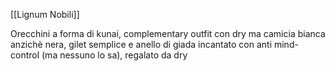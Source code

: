 [[Lignum Nobili]]

Orecchini a forma di kunai, complementary outfit con dry ma camicia bianca anzichè nera, gilet semplice e anello di giada incantato con anti mind-control (ma nessuno lo sa), regalato da dry